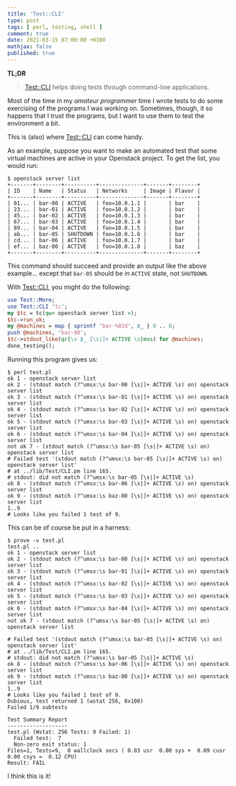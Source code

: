 ```yaml
---
title: 'Test::CLI'
type: post
tags: [ perl, testing, shell ]
comment: true
date: 2021-03-15 07:00:00 +0100
mathjax: false
published: true
---
```


**TL;DR**

> [Test::CLI][] helps doing tests through command-line applications.

Most of the time in my *amateur programmer* time I wrote tests to do some
exercising of the programs I was working on. Sometimes, though, it so
happens that I trust the programs, but I want to use them to test the
environment a bit.

This is (also) where [Test::CLI][] can come handy.

As an example, suppose you want to make an automated test that some virtual
machines are active in your Openstack project. To get the list, you would
run:

```
$ openstack server list
+-------+--------+----------+--------------+-------+--------+
| ID    | Name   | Status   | Networks     | Image | Flavor |
+-------+--------+----------+--------------+-------+--------+
| 01... | bar-00 | ACTIVE   | foo=10.0.1.1 |       | bar    |
| 23... | bar-01 | ACTIVE   | foo=10.0.1.2 |       | bar    |
| 45... | bar-02 | ACTIVE   | foo=10.0.1.3 |       | bar    |
| 67... | bar-03 | ACTIVE   | foo=10.0.1.4 |       | bar    |
| 89... | bar-04 | ACTIVE   | foo=10.0.1.5 |       | bar    |
| ab... | bar-05 | SHUTDOWN | foo=10.0.1.6 |       | bar    |
| cd... | bar-06 | ACTIVE   | foo=10.0.1.7 |       | bar    |
| ef... | baz-00 | ACTIVE   | foo=10.0.1.8 |       | baz    |
+-------+--------+----------+--------------+-------+--------+
```

This command should succeed and provide an output like the above example...
except that `bar-05` should be in `ACTIVE` state, not `SHUTDOWN`.

With [Test::CLI][], you might do the following:

```perl
use Test::More;
use Test::CLI 'tc';
my $tc = tc(qw< openstack server list >);
$tc->run_ok;
my @machines = map { sprintf 'bar-%02d', $_ } 0 .. 6;
push @machines, 'baz-00';
$tc->stdout_like(qr{\s $_ [\s|]+ ACTIVE \s}mxs) for @machines;
done_testing();
```

Running this program gives us:

```
$ perl test.pl 
ok 1 - openstack server list
ok 2 - (stdout match (?^umsx:\s bar-00 [\s|]+ ACTIVE \s) on) openstack server list
ok 3 - (stdout match (?^umsx:\s bar-01 [\s|]+ ACTIVE \s) on) openstack server list
ok 4 - (stdout match (?^umsx:\s bar-02 [\s|]+ ACTIVE \s) on) openstack server list
ok 5 - (stdout match (?^umsx:\s bar-03 [\s|]+ ACTIVE \s) on) openstack server list
ok 6 - (stdout match (?^umsx:\s bar-04 [\s|]+ ACTIVE \s) on) openstack server list
not ok 7 - (stdout match (?^umsx:\s bar-05 [\s|]+ ACTIVE \s) on) openstack server list
# Failed test '(stdout match (?^umsx:\s bar-05 [\s|]+ ACTIVE \s) on) openstack server list'
# at ../lib/Test/CLI.pm line 165.
# stdout: did not match (?^umsx:\s bar-05 [\s|]+ ACTIVE \s)
ok 8 - (stdout match (?^umsx:\s bar-06 [\s|]+ ACTIVE \s) on) openstack server list
ok 9 - (stdout match (?^umsx:\s baz-00 [\s|]+ ACTIVE \s) on) openstack server list
1..9
# Looks like you failed 1 test of 9.
```

This can be of course be put in a harness:

```
$ prove -v test.pl 
test.pl .. 
ok 1 - openstack server list
ok 2 - (stdout match (?^umsx:\s bar-00 [\s|]+ ACTIVE \s) on) openstack server list
ok 3 - (stdout match (?^umsx:\s bar-01 [\s|]+ ACTIVE \s) on) openstack server list
ok 4 - (stdout match (?^umsx:\s bar-02 [\s|]+ ACTIVE \s) on) openstack server list
ok 5 - (stdout match (?^umsx:\s bar-03 [\s|]+ ACTIVE \s) on) openstack server list
ok 6 - (stdout match (?^umsx:\s bar-04 [\s|]+ ACTIVE \s) on) openstack server list
not ok 7 - (stdout match (?^umsx:\s bar-05 [\s|]+ ACTIVE \s) on) openstack server list

# Failed test '(stdout match (?^umsx:\s bar-05 [\s|]+ ACTIVE \s) on) openstack server list'
# at ../lib/Test/CLI.pm line 165.
# stdout: did not match (?^umsx:\s bar-05 [\s|]+ ACTIVE \s)
ok 8 - (stdout match (?^umsx:\s bar-06 [\s|]+ ACTIVE \s) on) openstack server list
ok 9 - (stdout match (?^umsx:\s baz-00 [\s|]+ ACTIVE \s) on) openstack server list
1..9
# Looks like you failed 1 test of 9.
Dubious, test returned 1 (wstat 256, 0x100)
Failed 1/9 subtests 

Test Summary Report
-------------------
test.pl (Wstat: 256 Tests: 9 Failed: 1)
  Failed test:  7
  Non-zero exit status: 1
Files=1, Tests=9,  0 wallclock secs ( 0.03 usr  0.00 sys +  0.09 cusr  0.00 csys =  0.12 CPU)
Result: FAIL
```

I think this is it!

[Test::CLI]: https://metacpan.org/pod/Test::CLI
[Perl]: https://www.perl.org/
[CPAN]: https://metacpan.org/
